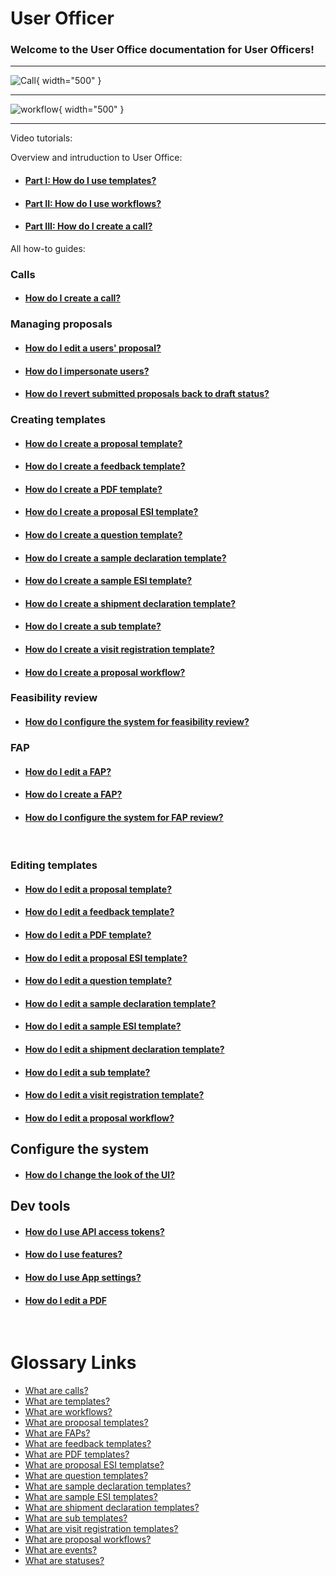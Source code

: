 # User Officer


### Welcome to the User Office documentation for **User Officers!**

_______________________________________________________


![Call](/assets/images/call.png){ width="500" }

_______________________________________________________

![workflow](/assets/images/workflow.png){ width="500" }

_______________________________________________________

Video tutorials:

Overview and intruduction to User Office:

* #### [Part I: How do I use templates?](videos.md)

* #### [Part II: How do I use workflows?](videos.md)

* #### [Part III: How do I create a call?](videos.md)


All how-to guides: 


### **Calls**
* #### [How do I create a call?](creating_call.md) 


### **Managing proposals**

* #### [How do I edit a users' proposal?](proposal.md)

* #### [How do I impersonate users?](roles.md)

* #### [How do I revert submitted proposals back to draft status?](proposal.md)


### **Creating templates**

* #### [How do I create a proposal template?](proposal_template.md)

* #### [How do I create a feedback template?](feedback_template.md)

* #### [How do I create a PDF template?](pdf_template.md)

* #### [How do I create a proposal ESI template?](proposalESI_template.md)

* #### [How do I create a question template?](question_template.md)

* #### [How do I create a sample declaration template?](sampledec_template.md)

* #### [How do I create a sample ESI template?](sampleESI_template.md)

* #### [How do I create a shipment declaration template?](shipment_template.md)

* #### [How do I create a sub template?](sub_template.md)

* #### [How do I create a visit registration template?](visit_template.md)

* #### [How do I create a proposal workflow?](proposal_workflow.md)


### **Feasibility review**

* #### [How do I configure the system for feasibility review?](feasibility_review.md)


### **FAP**

* #### [How do I edit a FAP?](fap.md)

* #### [How do I create a FAP?](fap.md)

* #### [How do I configure the system for FAP review?](fap.md)
 

### **Editing templates**

* #### [How do I edit a proposal template?](proposal_template.md)

* #### [How do I edit a feedback template?](feedback_template.md)

* #### [How do I edit a PDF template?](pdf_template.md)

* #### [How do I edit a proposal ESI template?](proposalESI_template.md)

* #### [How do I edit a question template?](question_template.md)

* #### [How do I edit a sample declaration template?](sampledec_template.md)

* #### [How do I edit a sample ESI template?](sampleESI_template.md)

* #### [How do I edit a shipment declaration template?](shipment_template.md)

* #### [How do I edit a sub template?](sub_template.md)

* #### [How do I edit a visit registration template?](visit_template.md)

* #### [How do I edit a proposal workflow?](proposal_workflow.md)


## **Configure the system**

* #### [How do I change the look of the UI?](UI.md)


## **Dev tools**

* #### [How do I use API access tokens?](API.md)

* #### [How do I use features?](features.md)

* #### [How do I use App settings?](app_settings)

* #### [How do I edit a PDF](API.md)
 

# Glossary Links

* [What are calls?](placeholder.md)
* [What are templates?](placeholder.md)
* [What are workflows?](placeholder.md)
* [What are proposal templates?](placeholder.md)
* [What are FAPs?](placeholder.md)
* [What are feedback templates?](placeholder.md)
* [What are PDF templates?](placeholder.md)
* [What are proposal ESI templatse?](placeholder.md)
* [What are question templates?](placeholder.md)
* [What are sample declaration templates?](placeholder.md)
* [What are sample ESI templates?](placeholder.md)
* [What are shipment declaration templates?](placeholder.md)
* [What are sub templates?](placeholder.md)
* [What are visit registration templates?](placeholder.md)
* [What are proposal workflows?](placeholder.md)
* [What are events?](placeholder.md)
* [What are statuses?](placeholder.md)




